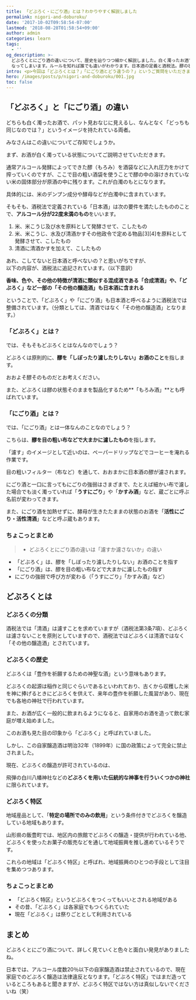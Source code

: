 ```yaml
---
title: 「どぶろく・にごり酒」とは？わかりやすく解説しました
permalink: nigori-and-doburoku/
date: '2017-10-02T09:58:54-07:00'
lastmod: '2018-08-28T01:58:54+09:00'
author: admin
categories: learn
tags:
  - ''
og_description: >-
  どぶろくとにごり酒の違いについて、歴史を辿りつつ細かく解説しました。白く濁ったお酒で見た目も同じなので同じものであるイメージを持っていませんか？実は全く異なるもので、安易に造ってしまうと違法に
  なってしまいます。ルールを知れば誰でも違いがわかります。日本酒の定義と酒税法。醪の状態なのか、濾しているのか。味わいとしてはどのように異なるのか。コーヒーをドリップすることを考えたときにフィルターを噛ませていますよね。この行為が「濾す」ということになります。詳しく、わかりやすく見ていきましょう！
intro: <p>今回は「どぶろくとは？」「にごり酒とどう違うの？」というご質問をいただきましたので、それぞれ細かく見ていきたいと思います。</p>
hero: /images/posts/p/nigori-and-doburoku/001.jpg
toc: false
---
```


## 「どぶろく」と「にごり酒」の違い

どちらも白く濁ったお酒で、パット見おなじに見えるし、なんとなく「どっちも同じなのでは？」というイメージを持たれている両者。

みなさんはこの違いについてご存知でしょうか。

まず、お酒が白く濁っている状態についてご説明させていただきます。

通常アルコール発酵によってできた醪（もろみ）を酒袋などに入れ圧力をかけて搾っていくのですが、ここで目の粗い酒袋を使うことで醪の中の溶けきれていない米の固体部分が原酒の中に残ります。これが白濁のもとになります。

具体的には、米のデンプン成分や酵母などが白濁中に含まれています。

そもそも、酒税法で定義されている「日本酒」は次の要件を満たしたもののことで、**アルコール分が22度未満のもの**をいいます。

> 
1. 米、米こうじ及び水を原料として発酵させて、こしたもの
2. 米、米こうじ、水及び清酒かすその他政令で定める物品[3][4]を原料として発酵させて、こしたもの
3. 清酒に清酒かすを加えて、こしたもの
> 

あれ、こしてないと日本酒と呼べないの？と思いがちですが、  
以下の内容が、酒税法に追記されています。（以下意訳）

**香味、色や、その他の特徴が清酒に類似する混成酒である「合成清酒」や、「どぶろく」など一部の「その他の醸造酒」も日本酒に含まれる**

ということで、「どぶろく」や「にごり酒」も日本酒と呼べるように酒税法では整備されています。（分類としては、清酒ではなく「その他の醸造酒」となります。）


### 「どぶろく」とは？
では、そもそもどぶろくとはなんなのでしょう？

どぶろくは原則的に、**醪を「しぼったり濾したりしない」お酒のこと**を指します。

おおよそ醪そのものだとお考えください。

また、どぶろくは醪の状態そのままを製品化するため**「もろみ酒」**とも呼ばれています。

### 「にごり酒」とは？
では、「にごり酒」とは一体なんのことなのでしょう？

こちらは、**醪を目の粗い布などで大まかに濾したもの**を指します。

「濾す」のイメージとして近いのは、ペーパードリップなどでコーヒーを淹れる作業です。

目の粗いフィルター（布など）を通して、おおまかに日本酒の醪が濾されます。

にごり酒と一口に言ってもにごりの強弱はさまざまで、たとえば細かい布で濾した場合でも淡く濁っていれば「**うすにごり**」や「**かすみ酒**」など、蔵ごとに呼ぶ名前が変わってきます。

また、にごり酒を加熱せずに、酵母が生きたたままの状態のお酒を「**活性にごり・活性清酒**」などと呼ぶ蔵もあります。


### ちょこっとまとめ

>- どぶろくとにごり酒の違いは「濾すか濾さないか」の違い
- 「どぶろく」は、醪を「しぼったり濾したりしない」お酒のことを指す
- 「にごり酒」は、醪を目の粗い布などで大まかに濾したもの指す
- にごりの強弱で呼び方が変わる（「うすにごり」「かすみ酒」など）

## どぶろくとは

### どぶろくの分類
酒税法では「清酒」は濾すことを求めていますが（酒税法第3条7項）、どぶろくは濾さないことを原則としていますので、酒税法ではどぶろくは清酒ではなく「その他の醸造酒」とされています。

### どぶろくの歴史

どぶろくは「豊作を祈願するための神聖な酒」という意味もあります。

どぶろくの起源は稲作と同じぐらいであるといわれており、古くから収穫した米を神に捧げるときにどぶろくを供えて、来年の豊作を祈願した風習があり、現在でも各地の神社で行われています。

また、お酒が広く一般的に飲まれるようになると、自家用のお酒を造って飲む家庭が増え始めました。

このお酒も見た目の印象から「どぶろく」と呼ばれていました。

しかし、この自家醸造酒は明治32年（1899年）に国の政策によって完全に禁止されました。

現在、どぶろくの醸造が許可されているのは、

飛弾の白川八幡神社などの**どぶろくを用いた伝統的な神事を行ういくつかの神社**に限られています。

### どぶろく特区
地域産品として、「**特定の場所でのみの飲用**」という条件付きでどぶろくを醸造している地域もあります。

山形県の飯豊町では、地区内の旅館でどぶろくの醸造・提供が行われている他、どぶろくを使ったお菓子の販売などを通して地域振興を推し進めているそうです。

これらの地域は「どぶろく特区」と呼ばれ、地域振興のひとつの手段として注目を集めつつあります。

### ちょこっとまとめ
- 「どぶろく特区」というどぶろくをつくってもいいとされる地域がある
- その昔、「どぶろく」は各家庭でもつくられていた
- 現在「どぶろく」は祭りごととして利用されている

## まとめ
どぶろくとにごり酒について、詳しく見ていくと色々と面白い発見がありましたね。

日本では、アルコール度数20％以下の自家醸造酒は禁止されているので、現在家庭でのどぶろく醸造は法律違反となります。「どぶろく特区」ではまだ造っているところもあると聞きますが、どぶろく特区ではない方は真似しないでくださいね（笑）


